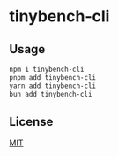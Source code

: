 # tinybench-cli

## Usage

```sh
npm i tinybench-cli
pnpm add tinybench-cli
yarn add tinybench-cli
bun add tinybench-cli
```

## License

[MIT](LICENSE)

